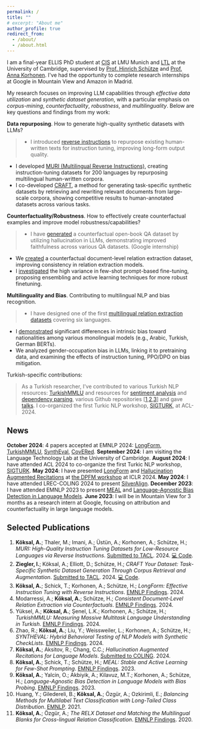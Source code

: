 ```yaml
---
permalink: /
title: ""
# excerpt: "About me"
author_profile: true
redirect_from: 
  - /about/
  - /about.html
---
```

I am a final-year ELLIS PhD student at [CIS](https://www.cis.uni-muenchen.de/) at LMU Munich and [LTL](https://ltl.mmll.cam.ac.uk/) at the University of Cambridge, supervised by [Prof. Hinrich Schütze](https://www.cis.uni-muenchen.de/schuetze/) and [Prof. Anna Korhonen](https://www.cl.cam.ac.uk/~alk23/). I've had the opportunity to complete research internships at Google in Mountain View and Amazon in Madrid.

My research focuses on improving LLM capabilities through *effective data utilization* and *synthetic dataset generation*, with a particular emphasis on *corpus-mining*, *counterfactuality*, *robustness*, and *multilinguality*. Below are key questions and findings from my work:

**Data repurposing**. How to generate high-quality synthetic datasets with LLMs?

> * I introduced [reverse instructions](https://arxiv.org/abs/2304.08460) to repurpose existing human-written texts for instruction tuning, improving long-form output quality. 
* I developed [MURI (Multilingual Reverse Instructions)](https://arxiv.org/abs/2409.12958), creating instruction-tuning datasets for 200 languages by repurposing multilingual human-written corpora.
* I co-developed [CRAFT](https://arxiv.org/abs/2409.02098), a method for generating task-specific synthetic datasets by retrieving and rewriting relevant documents from large-scale corpora, showing competitive results to human-annotated datasets across various tasks.

**Counterfactuality/Robustness**. How to effectively create counterfactual examples and improve model robustness/capabilities?
> * I have [generated](https://arxiv.org/abs/2311.07424) a counterfactual open-book QA dataset by utilizing hallucination in LLMs, demonstrating improved faithfulness across various QA datasets. (Google internship)
* We [created](https://arxiv.org/abs/2407.06699) a counterfactual document-level relation extraction dataset, improving consistency in relation extraction models.
* I [investigated](https://aclanthology.org/2023.findings-emnlp.36/) the high variance in few-shot prompt-based fine-tuning, proposing ensembling and active learning techniques for more robust finetuning.

**Multilinguality and Bias**. Contributing to multilingual NLP and bias recognition.

> * I have designed one of the first [multilingual relation extraction datasets](https://aclanthology.org/2020.findings-emnlp.32/) covering six languages.
* I [demonstrated](https://aclanthology.org/2023.findings-emnlp.848/) significant differences in intrinsic bias toward nationalities among various monolingual models (e.g., Arabic, Turkish, German BERTs).
* We analyzed gender-occupation bias in LLMs, linking it to pretraining data, and examining the effects of instruction tuning, PPO/DPO on bias mitigation.

Turkish-specific contributions:
> As a Turkish researcher, I've contributed to various Turkish NLP resources:
 [TurkishMMLU](https://arxiv.org/abs/2407.12402) and resources for [sentiment analysis](https://ieeexplore.ieee.org/abstract/document/9477814/) and [dependency parsing](https://link.springer.com/article/10.1007/s10579-021-09558-0), various Github repositories [[1](https://github.com/akoksal/Turkish-Word2Vec),[2](https://github.com/akoksal/Turkish-Lemmatizer),[3](https://github.com/akoksal/BERT-Sentiment-Analysis-Turkish)] and gave [talks](https://www.youtube.com/watch?v=d6GsBAgzD-I). I co-organized the first Turkic NLP workshop, [SIGTURK](https://sigturk.github.io/workshop), at ACL-2024. 

News
------
**October 2024**: 4 papers accepted at EMNLP 2024: [LongForm](https://arxiv.org/abs/2304.08460), [TurkishMMLU](https://arxiv.org/abs/2407.12402), [SynthEval](https://arxiv.org/abs/2408.17437), [CovERed](https://www.arxiv.org/abs/2407.06699).
**September 2024**: I am visiting the Language Technology Lab at the University of Cambridge.
**August 2024**: I have attended ACL 2024 to co-organize the first Turkic NLP workshop, [SIGTURK](https://sigturk.github.io/workshop).
**May 2024**: I have presented [LongForm](https://arxiv.org/abs/2304.08460) and [Hallucination Augmented Recitations](https://arxiv.org/abs/2311.07424) at [the DPFM workshop](https://iclr.cc/virtual/2024/workshop/20585) at ICLR 2024. 
**May 2024**: I have attended LREC-COLING 2024 to present [SilverAlign](https://aclanthology.org/2024.lrec-main.1290/).
**December 2023**: I have attended EMNLP 2023 to present [MEAL](https://aclanthology.org/2023.findings-emnlp.36/) and [Language-Agnostic Bias Detection in Language Models](https://aclanthology.org/2023.findings-emnlp.848/).
**June 2023**: I will be in Mountain View for 3 months as a research intern at Google, focusing on attribution and counterfactuality in large language models.
<!-- **October 2022**: [The Better Your Syntax, the Better Your Semantics? Probing Pretrained Language Models for the English Comparative Correlative](https://aclanthology.org/2022.emnlp-main.746/) is accepted at EMNLP 2022.<br>
📃 New preprint: [SilverAlign: MT-Based Silver Data Algorithm For Evaluating Word Alignment](https://arxiv.org/abs/2210.06207)

**September 2022**: I attended [ELLIS Doctoral Symposium](https://ellisalicante.org/eds2022/) in Alicante and presented our work on language-agnostic racial bias detection in LMs.
 -->

Selected Publications
------
1. **Köksal, A.**; Thaler, M.; Imani, A.; Üstün, A.; Korhonen, A.; Schütze, H.; *MURI: High-Quality Instruction Tuning Datasets for Low-Resource Languages via Reverse Instructions*. [Submitted to TACL](https://arxiv.org/abs/2409.12958). 2024. [💻 Code](https://github.com/akoksal/muri).
2. **Ziegler, I.**; Köksal, A.; Elliott, D.; Schütze, H.; *CRAFT Your Dataset: Task-Specific Synthetic Dataset Generation Through Corpus Retrieval and Augmentation*. [Submitted to TACL](https://arxiv.org/abs/2409.02098). 2024. [💻 Code](https://github.com/ziegler-ingo/CRAFT).
3. **Köksal, A.**; Schick, T.; Korhonen, A.; Schütze, H.; *LongForm: Effective Instruction Tuning with Reverse Instructions*. [EMNLP Findings](https://arxiv.org/abs/2304.08460). 2024.
4. Modarressi, A.; **Köksal, A.**; Schütze, H.; *Consistent Document-Level Relation Extraction via Counterfactuals*. [EMNLP Findings](https://arxiv.org/abs/2407.06699). 2024.
5. Yüksel, A.; **Köksal, A.**; Şenel, L.K.; Korhonen, A.; Schütze, H.; *TurkishMMLU: Measuring Massive Multitask Language Understanding in Turkish*. [EMNLP Findings](https://arxiv.org/abs/2407.12402). 2024.
6. Zhao, R.; **Köksal, A.**; Liu, Y.; Weissweiler, L.; Korhonen, A.; Schütze, H.; *SYNTHEVAL: Hybrid Behavioral Testing of NLP Models with Synthetic CheckLists*. [EMNLP Findings](https://arxiv.org/abs/2408.12402). 2024.
7. **Köksal, A.**; Aksitov, R.; Chang, C.C.; *Hallucination Augmented Recitations for Language Models*. [Submitted to COLING](https://arxiv.org/abs/2311.07424). 2024.
8. **Köksal, A.**; Schick, T.; Schütze, H.; *MEAL: Stable and Active Learning for Few-Shot Prompting*. [EMNLP Findings](https://aclanthology.org/2023.findings-emnlp.36/). 2023.
9. **Köksal, A.**; Yalcin, O.; Akbiyik, A.; Kilavuz, M.T.; Korhonen, A.; Schütze, H.; *Language-Agnostic Bias Detection in Language Models with Bias Probing*. [EMNLP Findings](https://aclanthology.org/2023.findings-emnlp.848/). 2023.
10. Huang, Y.; Giledereli, B.; **Köksal, A.**; Özgür, A.; Ozkirimli, E.; *Balancing Methods for Multilabel Text Classification with Long-Tailed Class Distribution*. [EMNLP](https://aclanthology.org/2021.emnlp-main.643/). 2021.
11. **Köksal, A.**; Özgür, A.; *The RELX Dataset and Matching the Multilingual Blanks for Cross-lingual Relation Classification*. [EMNLP Findings](https://aclanthology.org/2020.findings-emnlp.32/). 2020.